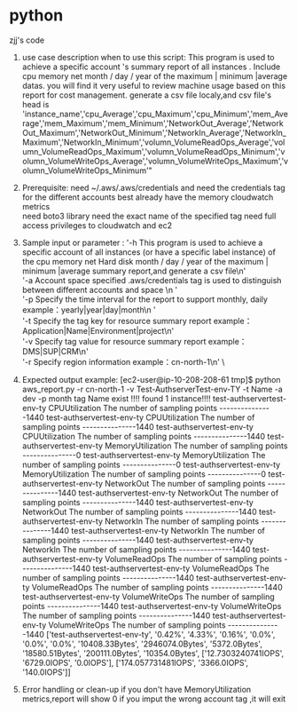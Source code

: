 # python
zjj's code
1. use case description when to use this script:
	This program is used to achieve a specific account 's summary report of all instances . Include cpu memory net  month / day / year of the maximum | minimum |average datas.
	you will find it very useful to review machine usage based on this report for cost management.
	generate a csv file localy,and csv file's head is 'instance_name','cpu_Average','cpu_Maximum','cpu_Minimum','mem_Average','mem_Maximum','mem_Minimum','NetworkOut_Average','NetworkOut_Maximum','NetworkOut_Minimum','NetworkIn_Average','NetworkIn_Maximum','NetworkIn_Minimum','volumn_VolumeReadOps_Average','volumn_VolumeReadOps_Maximum','volumn_VolumeReadOps_Minimum','volumn_VolumeWriteOps_Average','volumn_VolumeWriteOps_Maximum','volumn_VolumeWriteOps_Minimum'"

2. Prerequisite:
	need ~/.aws/.aws/credentials and need the credentials tag for the different accounts
	best already have the memory cloudwatch metrics  
	need boto3 library 
	need the exact name of the specified tag
	need full access privileges to cloudwatch and ec2

3. Sample input or parameter :
	'-h This program is used to achieve a specific account of all instances (or have a specific label instance) of the cpu memory net Hard disk month / day / year of the maximum | minimum |average summary report,and generate a csv file\n' \
	'-a Account space specified  .aws/credentials tag is used to distinguish between different accounts and space \n '\
	'-p Specify the time interval for the report to support monthly, daily  example：yearly|year|day|month\n '\
	'-t Specify the tag key for resource summary report example：Application|Name|Environment|project\n' \
	'-v Specify tag value for resource summary report example：DMS|SUP|CRM\n' \
	'-r Specify region information  example：cn-north-1\n' \

4. Expected output example:
	[ec2-user@ip-10-208-208-61 tmp]$ python aws_report.py  -r cn-north-1 -v Test-AuthserverTest-env-TY  -t Name -a dev -p month
	tag Name exist !!!! 
	found 1 instance!!!!
	test-authservertest-env-ty CPUUtilization The number of sampling points ---------------1440
	test-authservertest-env-ty CPUUtilization The number of sampling points ---------------1440
	test-authservertest-env-ty CPUUtilization The number of sampling points ---------------1440
	test-authservertest-env-ty MemoryUtilization The number of sampling points ---------------0
	test-authservertest-env-ty MemoryUtilization The number of sampling points ---------------0
	test-authservertest-env-ty MemoryUtilization The number of sampling points ---------------0
	test-authservertest-env-ty NetworkOut The number of sampling points ---------------1440
	test-authservertest-env-ty NetworkOut The number of sampling points ---------------1440
	test-authservertest-env-ty NetworkOut The number of sampling points ---------------1440
	test-authservertest-env-ty NetworkIn The number of sampling points ---------------1440
	test-authservertest-env-ty NetworkIn The number of sampling points ---------------1440
	test-authservertest-env-ty NetworkIn The number of sampling points ---------------1440
	test-authservertest-env-ty VolumeReadOps The number of sampling points ---------------1440
	test-authservertest-env-ty VolumeReadOps The number of sampling points ---------------1440
	test-authservertest-env-ty VolumeReadOps The number of sampling points ---------------1440
	test-authservertest-env-ty VolumeWriteOps The number of sampling points ---------------1440
	test-authservertest-env-ty VolumeWriteOps The number of sampling points ---------------1440
	test-authservertest-env-ty VolumeWriteOps The number of sampling points ---------------1440
	['test-authservertest-env-ty', '0.42%', '4.33%', '0.16%', '0.0%', '0.0%', '0.0%', '10408.33Bytes', '2946074.0Bytes', '5372.0Bytes', '18580.51Bytes', '200111.0Bytes', '10354.0Bytes', ['12.7303240741IOPS', '6729.0IOPS', '0.0IOPS'], ['174.057731481IOPS', '3366.0IOPS', '140.0IOPS']]

5. Error handling or clean-up
	if you don't have MemoryUtilization metrics,report will show 0
	if you imput the wrong account tag ,it will exit 
